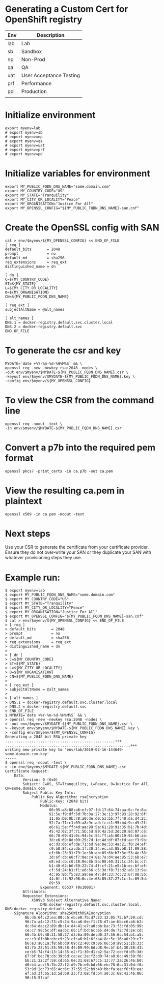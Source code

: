 # Generating a Custom Cert for OpenShift registry

| Env | Description             |
| --- | ----------------------- |
| lab | Lab                     |
| sb  | Sandbox                 |
| np  | Non-Prod                |
| qa  | QA                      |
| uat | User Acceptance Testing |
| prf | Performance             |
| pd  | Production              |
|     |                         |

# Initialize environment
```
export myenv=lab
# export myenv=sb
# export myenv=np
# export myenv=qa
# export myenv=uat
# export myenv=prf
# export myenv=pd
```

# Initialize variables for environment
```
export MY_PUBLIC_FQDN_DNS_NAME="some.domain.com"
export MY_COUNTRY_CODE="US"
export MY_STATE="Tranquility"
export MY_CITY_OR_LOCALITY="Peace"
export MY_ORGANISATION="Justice For All"
export MY_OPENSSL_CONFIG="${MY_PUBLIC_FQDN_DNS_NAME}-san.cnf"
```

# Create the OpenSSL config with SAN
```
cat > env/$myenv/${MY_OPENSSL_CONFIG} << END_OF_FILE
[ req ]
default_bits       = 2048
prompt             = no
default_md         = sha256
req_extensions     = req_ext
distinguished_name = dn

[ dn ]
C=${MY_COUNTRY_CODE}
ST=${MY_STATE}
L=${MY_CITY_OR_LOCALITY}
O=${MY_ORGANISATION}
CN=${MY_PUBLIC_FQDN_DNS_NAME}

[ req_ext ]
subjectAltName = @alt_names

[ alt_names ]
DNS.1 = docker-registry.default.svc.cluster.local
DNS.2 = docker-registry.default.svc
END_OF_FILE
```

# To generate the csr and key
```
MYDATE=`date +%Y-%m-%d-%H%M%S` && \
openssl req -new -newkey rsa:2048 -nodes \
-out env/$myenv/$MYDATE-${MY_PUBLIC_FQDN_DNS_NAME}.csr \
-keyout env/$myenv/$MYDATE-${MY_PUBLIC_FQDN_DNS_NAME}.key \
-config env/$myenv/${MY_OPENSSL_CONFIG}
```

# To view the CSR from the command line
```
openssl req -noout -text \
-in env/$myenv/$MYDATE-${MY_PUBLIC_FQDN_DNS_NAME}.csr
```

# Convert a p7b into the required pem format
```
openssl pkcs7 -print_certs -in ca.p7b -out ca.pem
```
# View the resulting ca.pem in plaintext
```
openssl x509 -in ca.pem -noout -text
```

# Next steps

Use your CSR to generate the certificate from your certificate provider.
Ensure they do not over-write your SAN or they duplicate your SAN with
whatever provisioning steps they use.

# Example run:
```
$ export myenv=lab
$ export MY_PUBLIC_FQDN_DNS_NAME="some.domain.com"
$ export MY_COUNTRY_CODE="US"
$ export MY_STATE="Tranquility"
$ export MY_CITY_OR_LOCALITY="Peace"
$ export MY_ORGANISATION="Justice For All"
$ export MY_OPENSSL_CONFIG="${MY_PUBLIC_FQDN_DNS_NAME}-san.cnf"
$ cat > env/$myenv/${MY_OPENSSL_CONFIG} << END_OF_FILE
> [ req ]
> default_bits       = 2048
> prompt             = no
> default_md         = sha256
> req_extensions     = req_ext
> distinguished_name = dn
>
> [ dn ]
> C=${MY_COUNTRY_CODE}
> ST=${MY_STATE}
> L=${MY_CITY_OR_LOCALITY}
> O=${MY_ORGANISATION}
> CN=${MY_PUBLIC_FQDN_DNS_NAME}
>
> [ req_ext ]
> subjectAltName = @alt_names
>
> [ alt_names ]
> DNS.1 = docker-registry.default.svc.cluster.local
> DNS.2 = docker-registry.default.svc
> END_OF_FILE
$ MYDATE=`date +%Y-%m-%d-%H%M%S` && \
> openssl req -new -newkey rsa:2048 -nodes \
> -out env/$myenv/$MYDATE-${MY_PUBLIC_FQDN_DNS_NAME}.csr \
> -keyout env/$myenv/$MYDATE-${MY_PUBLIC_FQDN_DNS_NAME}.key \
> -config env/$myenv/${MY_OPENSSL_CONFIG}
Generating a 2048 bit RSA private key
..................................................+++
.........................................................+++
writing new private key to 'env/lab/2019-02-16-144649-some.domain.com.key'
-----
$ openssl req -noout -text \
> -in env/$myenv/$MYDATE-${MY_PUBLIC_FQDN_DNS_NAME}.csr
Certificate Request:
    Data:
        Version: 0 (0x0)
        Subject: C=US, ST=Tranquility, L=Peace, O=Justice For All, CN=some.domain.com
        Subject Public Key Info:
            Public Key Algorithm: rsaEncryption
                Public-Key: (2048 bit)
                Modulus:
                    00:95:a8:88:a6:ef:97:fd:17:64:74:aa:6c:fe:8a:
                    92:5e:f9:df:5d:7b:0a:27:3e:13:97:93:28:92:8f:
                    11:05:b0:0b:78:a0:de:d0:53:bb:7f:40:da:d4:2c:
                    52:7a:71:c1:09:a8:9c:ad:fc:c1:95:b4:9c:d9:2f:
                    e6:61:5e:ff:4d:aa:99:5a:61:28:91:35:b1:7b:4d:
                    45:42:62:3f:71:5b:5d:89:4a:5d:2d:20:8d:07:c6:
                    66:70:69:41:0c:94:5c:54:ff:a5:00:19:94:b6:ab:
                    3d:e6:69:8d:09:25:7d:1e:4d:df:07:fd:ae:f3:9b:
                    ec:d3:6b:ef:de:71:bd:9e:9e:53:4a:21:f0:24:ef:
                    c9:b8:84:ca:db:1f:30:34:ec:a3:85:b8:1f:89:58:
                    ef:0b:23:91:79:1e:8b:ab:09:6b:b7:8e:53:4e:38:
                    3d:6f:cb:e8:f7:0e:c4:8e:7a:d4:ee:85:53:6b:e7:
                    e8:ed:cb:c0:18:0e:8b:5a:08:40:31:1c:24:bc:c7:
                    b1:40:62:b6:59:22:74:4f:cf:21:e5:1b:ec:bf:ef:
                    cf:5d:24:b1:f1:e6:66:c5:3d:f8:71:d2:a6:13:9a:
                    4c:95:8b:f5:83:a9:ee:47:d4:33:7c:72:67:08:5b:
                    44:0f:ff:92:98:6c:4e:68:85:37:27:1c:fc:09:5d:
                    89:59
                Exponent: 65537 (0x10001)
        Attributes:
        Requested Extensions:
            X509v3 Subject Alternative Name:
                DNS:docker-registry.default.svc.cluster.local, DNS:docker-registry.default.svc
    Signature Algorithm: sha256WithRSAEncryption
         8b:d6:64:c2:ea:80:c6:eb:e0:7b:d7:23:12:05:75:b7:59:cd:
         96:7a:a4:12:73:c5:24:9a:a6:0e:f1:78:d7:ae:bb:c6:a6:b2:
         dc:64:da:c2:89:db:14:d4:41:e7:a0:bb:ba:73:f3:fd:05:99:
         ce:c7:98:5c:df:ea:bc:66:1f:bd:6c:65:d4:de:72:7d:2e:cd:
         60:4b:b9:48:31:58:27:d3:6a:09:de:d0:37:56:6c:54:b1:a5:
         cc:c9:0f:8b:cb:c9:23:cf:a6:b1:6f:a4:8c:5c:16:a0:29:c7:
         b6:e3:a0:1a:f8:6b:d0:09:c2:40:c9:86:06:50:a9:51:1b:33:
         63:7b:23:51:35:59:48:44:09:99:6d:d8:9e:bf:b4:30:58:43:
         ce:b5:74:f4:13:14:35:e2:f1:30:d1:b2:5a:72:cd:fd:d5:3d:
         67:bf:be:70:cb:39:6d:ce:ec:2e:f2:d0:74:a0:6c:49:39:f6:
         bb:21:22:2f:59:cd:65:0e:31:68:67:c5:13:77:2a:26:46:b0:
         d0:b4:ac:f5:7b:22:f2:d9:7b:e0:bd:66:eb:78:6c:31:0d:f6:
         53:9d:2d:73:65:4c:6c:37:55:52:b9:48:bb:fa:ea:f6:f8:ea:
         ef:ad:3f:55:1d:5d:b0:23:f3:68:fd:b4:a0:3c:68:41:46:06:
         96:f8:5f:af
```
